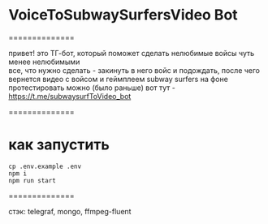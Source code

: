 # VoiceToSubwaySurfersVideo Bot
==============

привет! 
это ТГ-бот, который поможет сделать нелюбимые войсы чуть менее нелюбимыми\
все, что нужно сделать - закинуть в него войс и подождать, после чего вернется видео с войсом и геймплеем subway surfers на фоне\
протестировать можно (было раньше) вот тут - https://t.me/subwaysurfToVideo_bot

==============

# как запустить

```
cp .env.example .env
npm i
npm run start
```

==============

стэк: telegraf, mongo, ffmpeg-fluent
